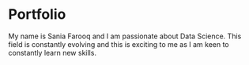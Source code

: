 # Portfolio
My name is Sania Farooq and I am passionate about Data Science. This field is constantly evolving and this is exciting to me as I am keen to constantly learn new skills. 
